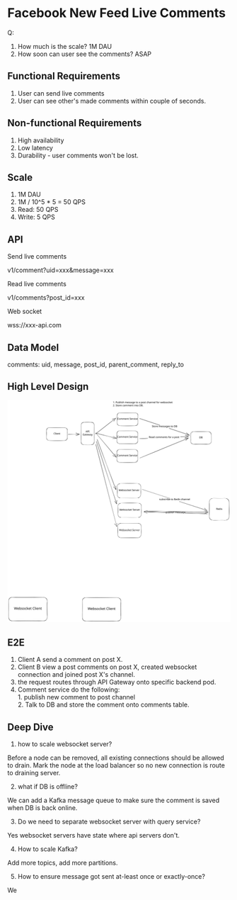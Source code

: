 # Facebook New Feed Live Comments

Q:

1. How much is the scale? 1M DAU
2. How soon can user see the comments? ASAP

## Functional Requirements

1. User can send live comments
2. User can see other's made comments within couple of seconds.

## Non-functional Requirements

1. High availability
2. Low latency
3. Durability - user comments won't be lost.

## Scale

1. 1M DAU
2. 1M / 10^5 \* 5 = 50 QPS
3. Read: 50 QPS
4. Write: 5 QPS

## API

Send live comments

v1/comment?uid=xxx\&message=xxx

Read live comments

v1/comments?post\_id=xxx

Web socket

wss://xxx-api.com

## Data Model

comments: uid, message, post\_id, parent\_comment, reply\_to

## High Level Design

<img src="../../.gitbook/assets/file.excalidraw.svg" alt="" class="gitbook-drawing">

## E2E

1. Client A send a comment on post X.
2. Client B view a post comments on post X, created websocket connection and joined post X's channel.
3. the request routes through API Gateway onto specific backend pod.
4. Comment service do the following:\
   1\. publish new comment to post channel \
   2\. Talk to DB and store the comment onto comments table.

## Deep Dive

1. how to scale websocket server?

Before a node can be removed, all existing connections should be allowed to drain. Mark the node at the load balancer so no new connection is route to draining server.

2. what if DB is offline?

We can add a Kafka message queue to make sure the comment is saved when DB is back online.

3. Do we need to separate websocket server with query service?

Yes websocket servers have state where api servers don't.

4. How to scale Kafka?

Add more topics, add more partitions.

5. How to ensure message got sent at-least once or exactly-once?

We&#x20;

